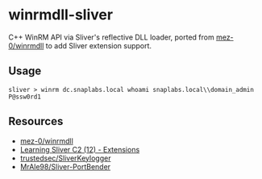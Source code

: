 # winrmdll-sliver

C++ WinRM API via Sliver's reflective DLL loader, ported from [mez-0/winrmdll](https://github.com/mez-0/winrmdll) to add Sliver extension support.

## Usage

```
sliver > winrm dc.snaplabs.local whoami snaplabs.local\\domain_admin P@ssw0rd1
```

## Resources
* [mez-0/winrmdll](https://github.com/mez-0/winrmdll)
* [Learning Sliver C2 (12) - Extensions](https://dominicbreuker.com/post/learning_sliver_c2_12_extensions/)
* [trustedsec/SliverKeylogger](https://github.com/trustedsec/SliverKeylogger)
* [MrAle98/Sliver-PortBender](https://github.com/MrAle98/Sliver-PortBender)